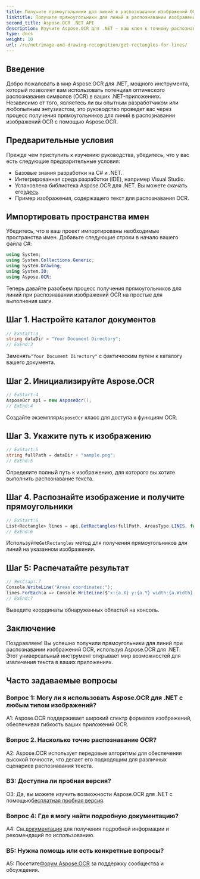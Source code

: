 ```yaml
---
title: Получите прямоугольники для линий в распознавании изображений OCR
linktitle: Получите прямоугольники для линий в распознавании изображений OCR
second_title: Aspose.OCR .NET API
description: Изучите Aspose.OCR для .NET — ваш ключ к точному распознаванию изображений OCR. Раскройте возможности извлечения текста без особых усилий.
type: docs
weight: 10
url: /ru/net/image-and-drawing-recognition/get-rectangles-for-lines/
---
```

## Введение

Добро пожаловать в мир Aspose.OCR для .NET, мощного инструмента, который позволяет вам использовать потенциал оптического распознавания символов (OCR) в ваших .NET-приложениях. Независимо от того, являетесь ли вы опытным разработчиком или любопытным энтузиастом, это руководство проведет вас через процесс получения прямоугольников для линий в распознавании изображений OCR с помощью Aspose.OCR.

## Предварительные условия

Прежде чем приступить к изучению руководства, убедитесь, что у вас есть следующие предварительные условия:

- Базовые знания разработки на C# и .NET.
- Интегрированная среда разработки (IDE), например Visual Studio.
-  Установлена библиотека Aspose.OCR для .NET. Вы можете скачать его[здесь](https://releases.aspose.com/ocr/net/).
- Пример изображения, содержащего текст для распознавания OCR.

## Импортировать пространства имен

Убедитесь, что в ваш проект импортированы необходимые пространства имен. Добавьте следующие строки в начало вашего файла C#:

```csharp
using System;
using System.Collections.Generic;
using System.Drawing;
using System.IO;
using Aspose.OCR;
```

Теперь давайте разобьем процесс получения прямоугольников для линий при распознавании изображений OCR на простые для выполнения шаги.

## Шаг 1. Настройте каталог документов

```csharp
// ExStart:3
string dataDir = "Your Document Directory";
// ExEnd:3
```

 Заменять`"Your Document Directory"` с фактическим путем к каталогу вашего документа.

## Шаг 2. Инициализируйте Aspose.OCR

```csharp
// ExStart:4
AsposeOcr api = new AsposeOcr();
// ExEnd:4
```

 Создайте экземпляр`AsposeOcr` класс для доступа к функциям OCR.

## Шаг 3. Укажите путь к изображению

```csharp
// ExStart:5
string fullPath = dataDir + "sample.png";
// ExEnd:5
```

Определите полный путь к изображению, для которого вы хотите выполнить распознавание текста.

## Шаг 4. Распознайте изображение и получите прямоугольники

```csharp
// ExStart:6
List<Rectangle> lines = api.GetRectangles(fullPath, AreasType.LINES, false);
// ExEnd:6
```

 Используйте`GetRectangles` метод для получения прямоугольников для линий на указанном изображении.

## Шаг 5: Распечатайте результат

```csharp
// ЭксСтарт:7
Console.WriteLine("Areas coordinates:");
lines.ForEach(a => Console.WriteLine($"x:{a.X} y:{a.Y} width:{a.Width} height:{a.Height}"));
// ExEnd:7
```

Выведите координаты обнаруженных областей на консоль.

## Заключение

Поздравляем! Вы успешно получили прямоугольники для линий при распознавании изображений OCR, используя Aspose.OCR для .NET. Этот универсальный инструмент открывает мир возможностей для извлечения текста в ваших приложениях.

## Часто задаваемые вопросы

### Вопрос 1: Могу ли я использовать Aspose.OCR для .NET с любым типом изображений?

A1: Aspose.OCR поддерживает широкий спектр форматов изображений, обеспечивая гибкость ваших приложений OCR.

### Вопрос 2. Насколько точно распознавание OCR?

A2: Aspose.OCR использует передовые алгоритмы для обеспечения высокой точности, что делает его подходящим для различных сценариев распознавания текста.

### В3: Доступна ли пробная версия?

 О3: Да, вы можете изучить возможности Aspose.OCR для .NET с помощью[бесплатная пробная версия](https://releases.aspose.com/).

### Вопрос 4: Где я могу найти подробную документацию?

 А4: См.[документация](https://reference.aspose.com/ocr/net/) для получения подробной информации и рекомендаций по использованию.

### В5: Нужна помощь или есть конкретные вопросы?

 A5: Посетите[Форум Aspose.OCR](https://forum.aspose.com/c/ocr/16) за поддержку сообщества и обсуждения.